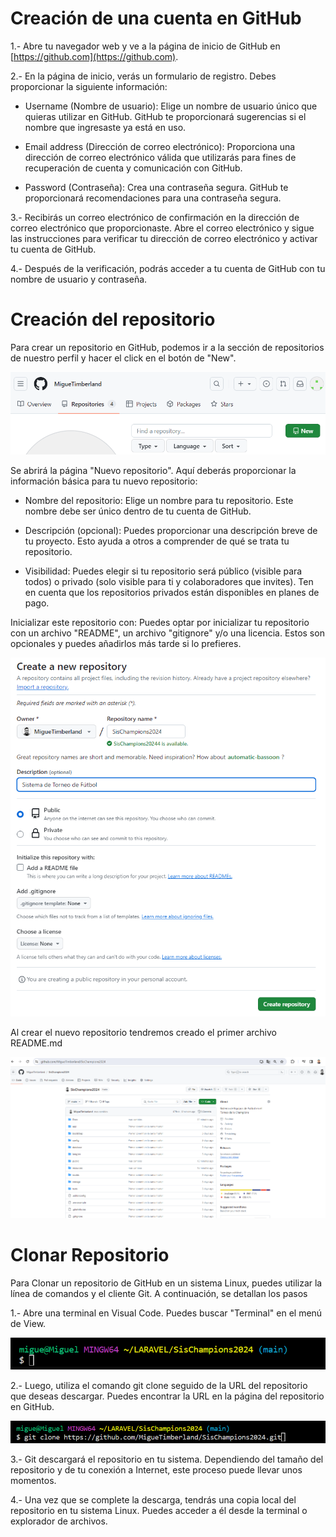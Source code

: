 # Creación de una cuenta en GitHub

1.- Abre tu navegador web y ve a la página de inicio de GitHub en [https://github.com](https://github.com).

2.- En la página de inicio, verás un formulario de registro. Debes proporcionar la siguiente información:

 - Username (Nombre de usuario): Elige un nombre de usuario único que quieras utilizar en GitHub. GitHub te proporcionará sugerencias si el nombre que ingresaste ya está en uso.

 - Email address (Dirección de correo electrónico): Proporciona una dirección de correo electrónico válida que utilizarás para fines de recuperación de cuenta y comunicación con GitHub.

 - Password (Contraseña): Crea una contraseña segura. GitHub te proporcionará recomendaciones para una contraseña segura.

3.- Recibirás un correo electrónico de confirmación en la dirección de correo electrónico que proporcionaste. Abre el correo electrónico y sigue las instrucciones para verificar tu dirección de correo electrónico y activar tu cuenta de GitHub.

4.- Después de la verificación, podrás acceder a tu cuenta de GitHub con tu nombre de usuario y contraseña.

# Creación del repositorio

Para crear un repositorio en GitHub, podemos ir a la sección de repositorios de nuestro perfil y hacer el click en el botón de "New". 

![Boton New](https://github.com/MigueTimberland/SisChampions2024/blob/main/Docs/nuevo.png)

Se abrirá la página "Nuevo repositorio". Aquí deberás proporcionar la información básica para tu nuevo repositorio:

 - Nombre del repositorio: Elige un nombre para tu repositorio. Este nombre debe ser único dentro de tu cuenta de GitHub.

 - Descripción (opcional): Puedes proporcionar una descripción breve de tu proyecto. Esto ayuda a otros a comprender de qué se trata tu repositorio.

 - Visibilidad: Puedes elegir si tu repositorio será público (visible para todos) o privado (solo visible para ti y colaboradores que invites). Ten en cuenta que los repositorios privados están disponibles en planes de pago.

Inicializar este repositorio con: Puedes optar por inicializar tu repositorio con un archivo "README", un archivo "gitignore" y/o una licencia. Estos son opcionales y puedes añadirlos más tarde si lo prefieres.

![Creando nuevo repositorio](https://github.com/MigueTimberland/SisChampions2024/blob/main/Docs/repositorio2024.png)

Al crear el nuevo repositorio tendremos creado el primer archivo README.md

![Nuevo repositorio](https://github.com/MigueTimberland/SisChampions2024/blob/main/Docs/repositoriosis.png)


# Clonar Repositorio 

Para Clonar un repositorio de GitHub en un sistema Linux, puedes utilizar la línea de comandos y el cliente Git. A continuación, se detallan los pasos

1.- Abre una terminal en Visual Code. Puedes buscar "Terminal" en el menú de View.

![Principal](https://github.com/MigueTimberland/SisChampions2024/blob/main/Docs/raiz.png)

2.- Luego, utiliza el comando git clone seguido de la URL del repositorio que deseas descargar. Puedes encontrar la URL en la página del repositorio en GitHub. 

![Clonar](https://github.com/MigueTimberland/SisChampions2024/blob/main/Docs/raiz2.png)

3.- Git descargará el repositorio en tu sistema. Dependiendo del tamaño del repositorio y de tu conexión a Internet, este proceso puede llevar unos momentos.

4.- Una vez que se complete la descarga, tendrás una copia local del repositorio en tu sistema Linux. Puedes acceder a él desde la terminal o explorador de archivos.




























